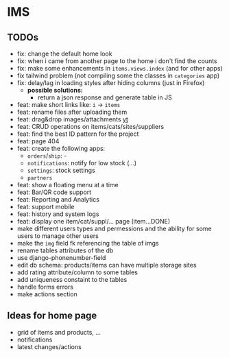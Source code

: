 # IMS

## TODOs
- fix: change the default home look
- fix: when i came from another page to the home i don't find the counts
- fix: make some enhancements in `items.views.index` (and for other apps)
- fix tailwind problem (not compiling some the classes in `categories` app)
- fix: delay/lag in loading styles after hiding columns (just in Firefox)
    - **possible solutions:**
        - return a json response and generate table in JS
- feat: make short links like: `i` -> `items`
- feat: rename files after uploading them
- feat: drag&drop images/attachments [yt](https://www.youtube.com/watch?v=9Xh_ZpFkROI)
- feat: CRUD operations on items/cats/sites/suppliers
- feat: find the best ID pattern for the project
- feat: page 404
- feat: create the following apps:
    - `orders`/`ship`: -
    - `notifications`: notify for low stock (...)
    - `settings`: stock settings
    - `partners`
- feat: show a floating menu at a time
- feat: Bar/QR code support
- feat: Reporting and Analytics
- feat: support mobile
- feat: history and system logs
- feat: display one item/cat/suppl/... page (item...DONE)
- make different users types and permessions and the ability for some users to manage other users
- make the `img` field fk referencing the table of imgs
- rename tables attributes of the db
- use django-phonenumber-field
- edit db schema: products/items can have multiple storage sites
- add rating attribute/column to some tables
- add uniqueness constaint to the tables
- handle forms errors
- make actions section

## Ideas for home page
- grid of items and products, ...
- notifications
- latest changes/actions
